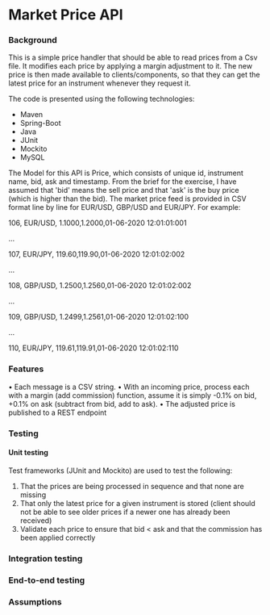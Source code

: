 # Market Price API

### Background
This is a simple price handler that should be able to read prices from a Csv file. It modifies each price by applying a margin adjustment to it.
The new price is then made available to clients/components, so that they can get the latest price for an instrument whenever they request it.

The code is presented using the following technologies:

- Maven
- Spring-Boot 
- Java 
- JUnit
- Mockito
- MySQL

The Model for this API is Price, which consists of unique id, instrument name, bid, ask and timestamp. From the brief for the exercise, I have assumed that 'bid' means the sell price and that 'ask' is the buy price (which is higher than the bid).
The market price feed  is provided in CSV format line by line for EUR/USD, GBP/USD and EUR/JPY. For example:

106, EUR/USD, 1.1000,1.2000,01-06-2020 12:01:01:001 

…

107, EUR/JPY, 119.60,119.90,01-06-2020 12:01:02:002 

…

108, GBP/USD, 1.2500,1.2560,01-06-2020 12:01:02:002

…

109, GBP/USD, 1.2499,1.2561,01-06-2020 12:01:02:100

…

110, EUR/JPY, 119.61,119.91,01-06-2020 12:01:02:110


### Features

•	Each message is a CSV string.
•	With an incoming price, process each with a margin (add commission) function, assume it is simply  -0.1% on bid, +0.1% on ask (subtract from bid, add to ask).
•	The adjusted price is published to a REST endpoint

### Testing
#### Unit testing 

Test frameworks (JUnit and Mockito) are used to test the following:

1)	That the prices are being processed in sequence and that none are missing
2)	That only the latest price for a given instrument is stored (client should not be able to see older prices if a newer one has already been received)
3)	Validate each price to ensure that bid < ask and that the commission has been applied correctly

### Integration testing

### End-to-end testing

### Assumptions




